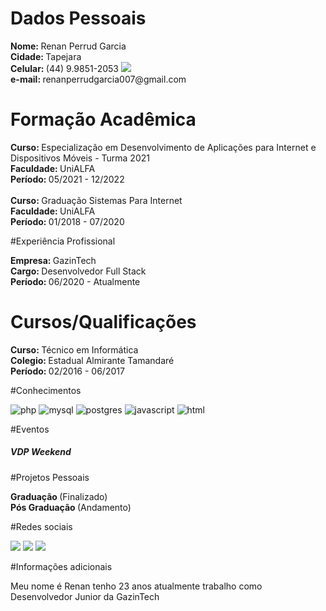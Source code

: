 # Dados Pessoais
<div>
 <strong>Nome:     </strong>     Renan Perrud Garcia    <br>
 <strong> Cidade:  </strong>     Tapejara               <br>
 <strong> Celular: </strong>     (44) 9.9851-2053    <a href="https://api.whatsapp.com/send?phone=5544998512053&text=Ol%C3%A1"><img src="https://img.shields.io/badge/-0077B5?style=flat&color=white&logo=whatsapp&logoColor=grenn"/></a>    <br>
 <strong> e-mail:  </strong>     renanperrudgarcia007@gmail.com

</div>


# Formação Acadêmica
<div> 
 <strong>Curso:      </strong>   Especialização em Desenvolvimento de Aplicações para Internet e Dispositivos Móveis  - Turma 2021 <br>
 <strong>Faculdade:  </strong>   UniALFA  <br>
 <strong>Período:    </strong>   05/2021 - 12/2022 <br>
 <br>
</div>

<div> 
<strong>Curso:      </strong>    Graduação Sistemas Para Internet <br>
<strong>Faculdade:  </strong>    UniALFA  <br>
<strong>Período:    </strong>    01/2018 - 07/2020   
</div>

#Experiência Profissional

<div> 
<strong>Empresa:      </strong>    GazinTech <br>
<strong>Cargo:        </strong>    Desenvolvedor Full Stack  <br>
<strong>Período:      </strong>    06/2020 - Atualmente
</div>

# Cursos/Qualificações
<div> 
<strong>Curso:      </strong>    Técnico em Informática  <br>
<strong>Colegio:  </strong>      Estadual Almirante Tamandaré   <br>
<strong>Período:    </strong>    02/2016 - 06/2017   
</div>

#Conhecimentos

![php](https://img.shields.io/badge/-php-05122A?style=flat&color=blue)&nbsp;![mysql](https://img.shields.io/badge/-mysql-05122A?style=flat&color=blue)&nbsp;![postgres](https://img.shields.io/badge/-postgres-05122A?style=flat&color=blue)&nbsp;![javascript](https://img.shields.io/badge/-javascript-05122A?style=flat&color=blue)&nbsp;![html](https://img.shields.io/badge/-html-05122A?style=flat&color=blue)

#Eventos
##### VDP Weekend

#Projetos Pessoais

<div> 
<strong>Graduação     </strong>    (Finalizado) <br>
<strong>Pós Graduação </strong>    (Andamento)  <br> 
</div>


#Redes sociais

<a href="https://www.linkedin.com/in/renan-perrud-garcia-915b82180/"><img src="https://img.shields.io/badge/-LinkedIn-0077B5?style=flat&logo=Linkedin&logoColor=white"/></a>  <a href="https://www.facebook.com/renan.garcia.773124"><img src="https://img.shields.io/badge/-Facebook-0077B5?style=flat&logo=Facebook&logoColor=white"/></a> <a href="https://www.instagram.com/renan_perrud_garcia/"><img src="https://img.shields.io/badge/-Instagram-0077B5?style=flat&logo=instagram&logoColor=white"/></a> 

#Informações adicionais

<p> Meu nome é Renan tenho 23 anos atualmente trabalho como Desenvolvedor Junior da GazinTech </p>
